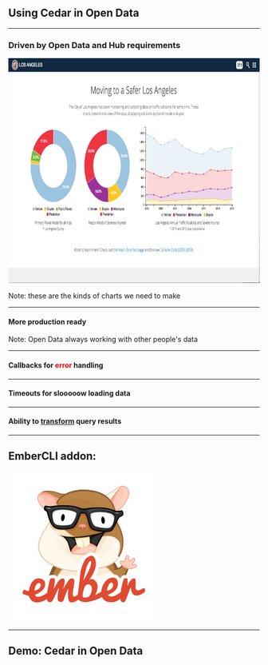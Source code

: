 <!-- .slide: data-background="img/esri-fed-summit-2017/bg-3.png" -->
## Using Cedar in Open Data

---

<!-- .slide: data-background="img/esri-fed-summit-2017/bg-5.png" -->
### Driven by Open Data and Hub requirements
<a href="http://visionzero.geohub.lacity.org/"><img src="img/los-angeles-vision-zero-screenshot.png" height="450" width="800" /></a>

Note:
these are the kinds of charts we need to make

---

<!-- .slide: data-background="img/ready-640px-011217-N-9769S-207_Ready_for_Working_Party.jpg" -->
#### More production ready

Note:
Open Data always working with other people's data

---

<!-- .slide: data-background="img/Rock_Climbing_in_Mirabad_-_Nishapur.JPG" -->
#### Callbacks for <span style="color: red">error</span> handling

---

<!-- .slide: data-background="img/Costa-Rica-sloth-7s1.jpg" -->
#### Timeouts for slooooow loading data

---

<!-- .slide: data-background="img/butterfly-1536-12492745612Ryn.jpg" -->
#### Ability to [transform](http://esri.github.io/cedar/examples/transform.html)  query results

---

<!-- .slide: data-background="#cf483b" -->
## EmberCLI addon: <a href="https://github.com/ArcGIS/ember-cli-cedar" style="color: #fff">ember-cli-cedar</a>
<!-- .element: style="color: #f2d1cb" -->

<img src="img/emberjs-logo.png" class="transparent" height="300" width="300" />

---

<!-- .slide: data-background="img/esri-fed-summit-2017/bg-4.png" -->
## Demo: Cedar in Open Data
